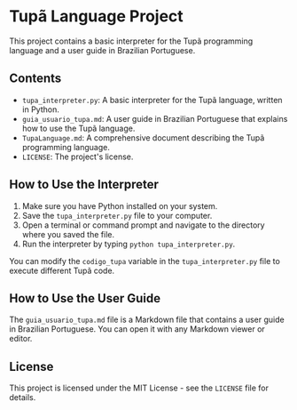 # Tupã Language Project

This project contains a basic interpreter for the Tupã programming language and a user guide in Brazilian Portuguese.

## Contents

*   `tupa_interpreter.py`: A basic interpreter for the Tupã language, written in Python.
*   `guia_usuario_tupa.md`: A user guide in Brazilian Portuguese that explains how to use the Tupã language.
*   `TupaLanguage.md`: A comprehensive document describing the Tupã programming language.
*   `LICENSE`: The project's license.

## How to Use the Interpreter

1.  Make sure you have Python installed on your system.
2.  Save the `tupa_interpreter.py` file to your computer.
3.  Open a terminal or command prompt and navigate to the directory where you saved the file.
4.  Run the interpreter by typing `python tupa_interpreter.py`.

You can modify the `codigo_tupa` variable in the `tupa_interpreter.py` file to execute different Tupã code.

## How to Use the User Guide

The `guia_usuario_tupa.md` file is a Markdown file that contains a user guide in Brazilian Portuguese. You can open it with any Markdown viewer or editor.

## License

This project is licensed under the MIT License - see the `LICENSE` file for details.

